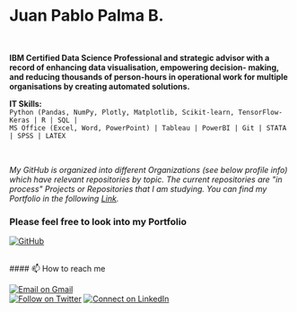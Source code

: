 
# Juan Pablo Palma B. <br/>
<br/>

**IBM Certified Data Science Professional and strategic advisor with a record of enhancing data visualisation, empowering decision- making, and reducing thousands of person-hours in operational work for multiple organisations by creating automated solutions.** <br/>


**IT Skills:** <br/>
`Python (Pandas, NumPy, Plotly, Matplotlib, Scikit-learn, TensorFlow-Keras | R | SQL |` <br/> 
`MS Office (Excel, Word, PowerPoint) | Tableau | PowerBI | Git | STATA | SPSS | LATEX`
 
<br/>

_My GitHub is organized into different Organizations (see below profile info) which have relevant repositories by topic. The current repositories are "in process" Projects or Repositories that I am studying. You can find my Portfolio in the following [Link](https://github.com/jppalmab-Portfolio)._

### Please feel free to look into my Portfolio 
[![GitHub](https://img.shields.io/badge/github-%23121011.svg?style=for-the-badge&logo=github&logoColor=white)](https://github.com/jppalmab-Portfolio)


<br/>
#### 📫 How to reach me 

[![Email on Gmail](https://img.shields.io/badge/-Gmail-D14836?style=for-the-badge&logo=Gmail&logoColor=white)](mailto:jppalmab@gmail.com) <br/>
[![Follow on Twitter](https://img.shields.io/badge/--twitter?label=Twitter&logo=Twitter&style=social)](https://twitter.com/jppalmab) 
[![Connect on LinkedIn](https://img.shields.io/badge/--linkedin?label=LinkedIn&logo=LinkedIn&style=social)](https://www.linkedin.com/in/juan-pablo-palma/)
